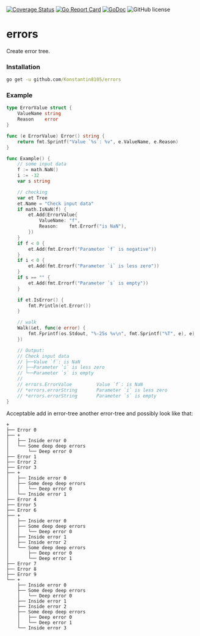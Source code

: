 [![Coverage Status](https://coveralls.io/repos/github/Konstantin8105/errors/badge.svg?branch=master)](https://coveralls.io/github/Konstantin8105/errors?branch=master)
[![Go Report Card](https://goreportcard.com/badge/github.com/Konstantin8105/errors)](https://goreportcard.com/report/github.com/Konstantin8105/errors)
[![GoDoc](https://godoc.org/github.com/Konstantin8105/errors?status.svg)](https://godoc.org/github.com/Konstantin8105/errors)
![GitHub license](https://img.shields.io/badge/license-MIT-blue.svg)

# errors

Create error tree.

### Installation

```cmd
go get -u github.com/Konstantin8105/errors
```

### Example

```go
type ErrorValue struct {
	ValueName string
	Reason    error
}

func (e ErrorValue) Error() string {
	return fmt.Sprintf("Value `%s`: %v", e.ValueName, e.Reason)
}

func Example() {
	// some input data
	f := math.NaN()
	i := -32
	var s string

	// checking
	var et Tree
	et.Name = "Check input data"
	if math.IsNaN(f) {
		et.Add(ErrorValue{
			ValueName: "f",
			Reason:    fmt.Errorf("is NaN"),
		})
	}
	if f < 0 {
		et.Add(fmt.Errorf("Parameter `f` is negative"))
	}
	if i < 0 {
		et.Add(fmt.Errorf("Parameter `i` is less zero"))
	}
	if s == "" {
		et.Add(fmt.Errorf("Parameter `s` is empty"))
	}

	if et.IsError() {
		fmt.Println(et.Error())
	}

	// walk
	Walk(&et, func(e error) {
		fmt.Fprintf(os.Stdout, "%-25s %v\n", fmt.Sprintf("%T", e), e)
	})

	// Output:
	// Check input data
	// ├──Value `f`: is NaN
	// ├──Parameter `i` is less zero
	// └──Parameter `s` is empty
	//
	// errors.ErrorValue         Value `f`: is NaN
	// *errors.errorString       Parameter `i` is less zero
	// *errors.errorString       Parameter `s` is empty
}
```

Acceptable add in error-tree another error-tree and possibly look like that:

```
+
├── Error 0
├── +
│   ├── Inside error 0
│   └── Some deep deep errors
│       └── Deep error 0
├── Error 1
├── Error 2
├── Error 3
├── +
│   ├── Inside error 0
│   ├── Some deep deep errors
│   │   └── Deep error 0
│   └── Inside error 1
├── Error 4
├── Error 5
├── Error 6
├── +
│   ├── Inside error 0
│   ├── Some deep deep errors
│   │   └── Deep error 0
│   ├── Inside error 1
│   ├── Inside error 2
│   └── Some deep deep errors
│       ├── Deep error 0
│       └── Deep error 1
├── Error 7
├── Error 8
├── Error 9
└── +
    ├── Inside error 0
    ├── Some deep deep errors
    │   └── Deep error 0
    ├── Inside error 1
    ├── Inside error 2
    ├── Some deep deep errors
    │   ├── Deep error 0
    │   └── Deep error 1
    └── Inside error 3
```
